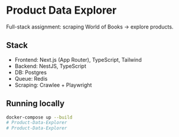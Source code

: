 # Product Data Explorer

Full-stack assignment: scraping World of Books → explore products.

## Stack
- Frontend: Next.js (App Router), TypeScript, Tailwind
- Backend: NestJS, TypeScript
- DB: Postgres
- Queue: Redis
- Scraping: Crawlee + Playwright

## Running locally
```bash
docker-compose up --build
# Product-Data-Explorer
# Product-Data-Explorer
